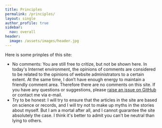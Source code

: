 ```yaml
---
title: Principles
permalink: /principles/
layout: single
author_profile: true
sidebar:
  nav: overall
header:
  image: /assets/images/header.jpg
---
```


Here is some prinples of this site:

* No comments: You are still free to critize, but not be shown here. In today's Internet environment, the opinions of comments are considered to be related to the opinions of website administrators to a certain extent. At the same time, I don’t have enough energy to maintain a friendly comment area. Therefore there are no comments on this site. If you have any questions or suggestions, please [raise an issue on GitHub](https://github.com/ZhiZe-ZG/zhize-zg.github.io/issues) or contact me via e-mail.
* Try to be honest: I will try to ensure that the articles in the site are based on science or records, and I will try not to make up myths in the stories about myself. But I am a mortal after all, and I cannot guarantee the site absolutely the case. I think it's better to admit you can't be neutral than lying to others.
